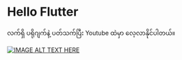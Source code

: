 # Hello Flutter

လက်ရှိ ပရိုဂျက်နဲ့ ပတ်သက်ပြီး Youtube ထဲမှာ လေ့လာနိုင်ပါတယ်။ 

[![IMAGE ALT TEXT HERE](https://github.com/minlwin/learning-flutter/blob/master/images/hello-flutter.png)](https://www.youtube.com/watch?v=uWskoCkhfys)
